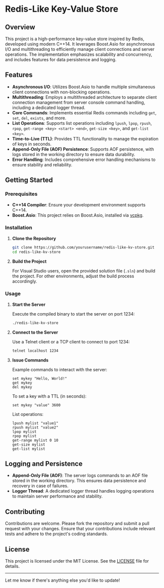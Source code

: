 # Redis-Like Key-Value Store

## Overview

This project is a high-performance key-value store inspired by Redis, developed using modern C++14. It leverages Boost.Asio for asynchronous I/O and multithreading to efficiently manage client connections and server operations. The implementation emphasizes scalability and concurrency, and includes features for data persistence and logging.

## Features

- **Asynchronous I/O**: Utilizes Boost.Asio to handle multiple simultaneous client connections with non-blocking operations.
- **Multithreading**: Employs a multithreaded architecture to separate client connection management from server console command handling, including a dedicated logger thread.
- **Core Commands**: Implements essential Redis commands including `get`, `set`, `del`, `exists`, and more.
- **List Operations**: Supports list operations including `lpush`, `lpop`, `rpush`, `rpop`, `get-range <key> <start> <end>`, `get-size <key>`, and `get-list <key>`.
- **Time-to-Live (TTL)**: Provides TTL functionality to manage the expiration of keys in seconds.
- **Append-Only File (AOF) Persistence**: Supports AOF persistence, with logs stored in the working directory to ensure data durability.
- **Error Handling**: Includes comprehensive error handling mechanisms to ensure stability and reliability.

## Getting Started

### Prerequisites

- **C++14 Compiler**: Ensure your development environment supports C++14.
- **Boost.Asio**: This project relies on Boost.Asio, installed via [vcpkg](https://github.com/microsoft/vcpkg).

### Installation

1. **Clone the Repository**

   ```bash
   git clone https://github.com/yourusername/redis-like-kv-store.git
   cd redis-like-kv-store
   ```

2. **Build the Project**

   For Visual Studio users, open the provided solution file (`.sln`) and build the project. For other environments, adjust the build process accordingly.

### Usage

1. **Start the Server**

   Execute the compiled binary to start the server on port 1234:

   ```bash
   ./redis-like-kv-store
   ```

2. **Connect to the Server**

   Use a Telnet client or a TCP client to connect to port 1234:

   ```bash
   telnet localhost 1234
   ```

3. **Issue Commands**

   Example commands to interact with the server:

   ```text
   set mykey "Hello, World!"
   get mykey
   del mykey
   ```

   To set a key with a TTL (in seconds):

   ```text
   set mykey "value" 3600
   ```

   List operations:

   ```text
   lpush mylist "value1"
   rpush mylist "value2"
   lpop mylist
   rpop mylist
   get-range mylist 0 10
   get-size mylist
   get-list mylist
   ```

## Logging and Persistence

- **Append-Only File (AOF)**: The server logs commands to an AOF file stored in the working directory. This ensures data persistence and recovery in case of failures.
- **Logger Thread**: A dedicated logger thread handles logging operations to maintain server performance and stability.

## Contributing

Contributions are welcome. Please fork the repository and submit a pull request with your changes. Ensure that your contributions include relevant tests and adhere to the project's coding standards.

## License

This project is licensed under the MIT License. See the [LICENSE](LICENSE) file for details.

---

Let me know if there's anything else you'd like to update!
